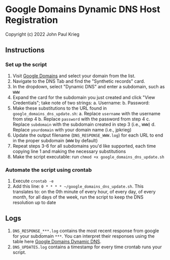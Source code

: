 # Google Domains Dynamic DNS Host Registration

Copyright (c) 2022 John Paul Krieg

## Instructions
### Set up the script
1. Visit [Google Domains](Domains.Google.Com) and select your domain from the list.
2. Navigate to the DNS Tab and find the "Synthetic records" card.
3. In the dropdown, select "Dynamic DNS" and enter a subdomain, such as `WWW`
4. Expand the card for the subdomain you just created and click "View Credentials"; take note of two strings:
    a. Username:
    b. Password:
5. Make these substitutions to the URL found in `google_domains_dns_update.sh`:
    a. Replace `username` with the username from step 4
    b. Replace `password` with the password from step 4
    c. Replace `subdomain` with the subdomain created in step 3 (i.e., `WWW`)
    d. Replace `yourdomain` with your domain name (i.e., jpkrieg)
6. Update the output filename (`DNS_RESPONSE_WWW.log`) for each URL to end in the proper subdomain (`WWW` by default)
7. Repeat steps 3-6 for all subdomains you'd like supported, each time copying line 1 and making the necessary substitutions
8. Make the script executable: run `chmod +x google_domains_dns_update.sh`
### Automate the script using crontab
1. Execute `crontab -e`
2. Add this line: `0 * * * * ~/google_domains_dns_update.sh`. This translates to: on the 0th minute of every hour, of every day, of every month, for all days of the week, run the script to keep the DNS resolution up to date
## Logs
1. `DNS_RESPONSE_***.log` contains the most recent response from google for your subdomain `***`. You can interpret their responses using the table here [Google Domains Dynamic DNS](https://support.google.com/domains/answer/6147083?hl=en&ref_topic=9018335#zippy=%2Cusing-the-api-to-update-your-dynamic-dns-record).
2. `DNS_UPDATES.log` contains a timestamp for every time crontab runs your script.
